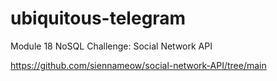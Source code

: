 # ubiquitous-telegram
Module 18 NoSQL Challenge: Social Network API

https://github.com/siennameow/social-network-API/tree/main